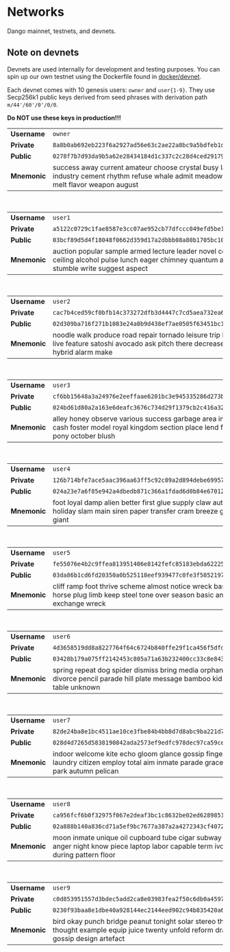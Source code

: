 # Networks

Dango mainnet, testnets, and devnets.

## Note on devnets

Devnets are used internally for development and testing purposes. You can spin up our own testnet using the Dockerfile found in [docker/devnet](../../docker/devnet/).

Each devnet comes with 10 genesis users: `owner` and `user{1-9}`. They use Secp256k1 public keys derived from seed phrases with derivation path `m/44'/60'/0'/0/0`.

**Do NOT use these keys in production!!!**

|              |                                                                                                                                                                 |
| ------------ | --------------------------------------------------------------------------------------------------------------------------------------------------------------- |
| **Username** | `owner`                                                                                                                                                         |
| **Private**  | `8a8b0ab692eb223f6a2927ad56e63c2ae22a8bc9a5bdfeb1d8127819ddcce177`                                                                                              |
| **Public**   | `0278f7b7d93da9b5a62e28434184d1c337c2c28d4ced291793215ab6ee89d7fff8`                                                                                            |
| **Mnemonic** | success away current amateur  choose crystal busy labor cost genius industry cement rhythm refuse whale admit meadow truck edge tiger melt flavor weapon august |

<br>

|              |                                                                                                                                                                          |
| ------------ | ------------------------------------------------------------------------------------------------------------------------------------------------------------------------ |
| **Username** | `user1`                                                                                                                                                                  |
| **Private**  | `a5122c0729c1fae8587e3cc07ae952cb77dfccc049efd5be1d2168cbe946ca18`                                                                                                       |
| **Public**   | `03bcf89d5d4f18048f0662d359d17a2dbbb08a80b1705bc10c0b953f21fb9e1911`                                                                                                     |
| **Mnemonic** | auction popular sample armed lecture leader novel control muffin grunt ceiling alcohol pulse lunch eager chimney quantum attend deny copper stumble write suggest aspect |

<br>

|              |                                                                                                                                                           |
| ------------ | --------------------------------------------------------------------------------------------------------------------------------------------------------- |
| **Username** | `user2`                                                                                                                                                   |
| **Private**  | `cac7b4ced59cf0bfb14c373272dfb3d4447c7cd5aea732ea6ff69e19f85d34c4`                                                                                        |
| **Public**   | `02d309ba716f271b1083e24a0b9d438ef7ae0505f63451bc1183992511b3b1d52d`                                                                                      |
| **Mnemonic** | noodle walk produce road repair tornado leisure trip hold bomb curve live feature satoshi avocado ask pitch there decrease guitar swarm hybrid alarm make |

<br>

|              |                                                                                                                                                              |
| ------------ | ------------------------------------------------------------------------------------------------------------------------------------------------------------ |
| **Username** | `user3`                                                                                                                                                      |
| **Private**  | `cf6bb15648a3a24976e2eeffaae6201bc3e945335286d273bb491873ac7c3141`                                                                                           |
| **Public**   | `024bd61d80a2a163e6deafc3676c734d29f1379cb2c416a32b57ceed24b922eba0`                                                                                         |
| **Mnemonic** | alley honey observe various success garbage area include demise age cash foster model royal kingdom section place lend frozen loyal layer pony october blush |

<br>

|              |                                                                                                                                               |
| ------------ | --------------------------------------------------------------------------------------------------------------------------------------------- |
| **Username** | `user4`                                                                                                                                       |
| **Private**  | `126b714bfe7ace5aac396aa63ff5c92c89a2d894debe699576006202c63a9cf6`                                                                            |
| **Public**   | `024a23e7a6f85e942a4dbedb871c366a1fdad6d0b84e670125991996134c270df2`                                                                          |
| **Mnemonic** | foot loyal damp alien better first glue supply claw author jar know holiday slam main siren paper transfer cram breeze glow forest word giant |

<br>

|              |                                                                                                                                                   |
| ------------ | ------------------------------------------------------------------------------------------------------------------------------------------------- |
| **Username** | `user5`                                                                                                                                           |
| **Private**  | `fe55076e4b2c9ffea813951406e8142fefc85183ebda6222500572b0a92032a7`                                                                                |
| **Public**   | `03da86b1cd6fd20350a0b525118eef939477c0fe3f5052197cd6314ed72f9970ad`                                                                              |
| **Mnemonic** | cliff ramp foot thrive scheme almost notice wreck base naive warfare horse plug limb keep steel tone over season basic answer post exchange wreck |

<br>

|              |                                                                                                                                                          |
| ------------ | -------------------------------------------------------------------------------------------------------------------------------------------------------- |
| **Username** | `user6`                                                                                                                                                  |
| **Private**  | `4d3658519dd8a8227764f64c6724b840ffe29f1ca456f5dfdd67f834e10aae34`                                                                                       |
| **Public**   | `03428b179a075ff2142453c805a71a63b232400cc33c8e8437211e13e2bd1dec4c`                                                                                     |
| **Mnemonic** | spring repeat dog spider dismiss bring media orphan process cycle soft divorce pencil parade hill plate message bamboo kid fun dose celery table unknown |

<br>

|              |                                                                                                                                                         |
| ------------ | ------------------------------------------------------------------------------------------------------------------------------------------------------- |
| **Username** | `user7`                                                                                                                                                 |
| **Private**  | `82de24ba8e1bc4511ae10ce3fbe84b4bb8d7d8abc9ba221d7d3cf7cd0a85131f`                                                                                      |
| **Public**   | `028d4d7265d5838190842ada2573ef9edfc978dec97ca59ce48cf1dd19352a4407`                                                                                    |
| **Mnemonic** | indoor welcome kite echo gloom glance gossip finger cake entire laundry citizen employ total aim inmate parade grace end foot truly park autumn pelican |

<br>

|              |                                                                                                                                                        |
| ------------ | ------------------------------------------------------------------------------------------------------------------------------------------------------ |
| **Username** | `user8`                                                                                                                                                |
| **Private**  | `ca956fcf6b0f32975f067e2deaf3bc1c8632be02ed628985105fd1afc94531b9`                                                                                     |
| **Public**   | `02a888b140a836cd71a5ef9bc7677a387a2a4272343cf40722ab9e85d5f8aa21bd`                                                                                   |
| **Mnemonic** | moon inmate unique oil cupboard tube cigar subway index survey anger night know piece laptop labor capable term ivory bright nice during pattern floor |

<br>

|              |                                                                                                                                                                 |
| ------------ | --------------------------------------------------------------------------------------------------------------------------------------------------------------- |
| **Username** | `user9`                                                                                                                                                         |
| **Private**  | `c0d853951557d3bdec5add2ca8e03983fea2f50c6db0a45977990fb7b0c569b3`                                                                                              |
| **Public**   | `0230f93baa8e1dbe40a928144ec2144eed902c94b835420a6af4aafd2e88cb7b52`                                                                                            |
| **Mnemonic** | bird okay punch bridge peanut tonight solar stereo then oil clever flock thought example equip juice twenty unfold reform dragon various gossip design artefact |

